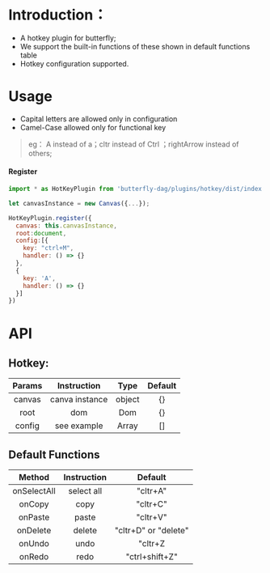# Introduction：
- A hotkey plugin for butterfly;
- We support the built-in functions of these shown in default functions table
- Hotkey configuration supported.


# Usage
- Capital letters are allowed only in configuration
- Camel-Case allowed only for functional key
> eg： A instead of a；cltr instead of Ctrl ；rightArrow instead of others;


#### Register
```JavaScript
import * as HotKeyPlugin from 'butterfly-dag/plugins/hotkey/dist/index.unpkg.js';';

let canvasInstance = new Canvas({...});

HotKeyPlugin.register({
  canvas: this.canvasInstance,
  root:document,
  config:[{
    key: "ctrl+M",
    handler: () => {}
  },
  {
    key: 'A',
    handler: () => {}
  }]
})
```

# API
## Hotkey:

|  Params  |     Instruction    |                                    Type                                    | Default |
|:------:|:-----------:|:---------------------------------------------------------------------------:|:-----:|
| canvas | canva instance|            object          |   {}   |
| root | dom |        Dom      |   {}   |
| config | see example |        Array      |   []   |


## Default Functions
|  Method  |     Instruction                                                            | Default |
|:------:|:-----------:|:-----:|
| onSelectAll |  select all  |   "cltr+A"   |
| onCopy |  copy |   "cltr+C"   |
| onPaste |  paste  |   "cltr+V"   |
| onDelete |  delete  |   "cltr+D" or "delete"  |
| onUndo |  undo |   "cltr+Z  |
| onRedo |  redo  |   "ctrl+shift+Z"  |

